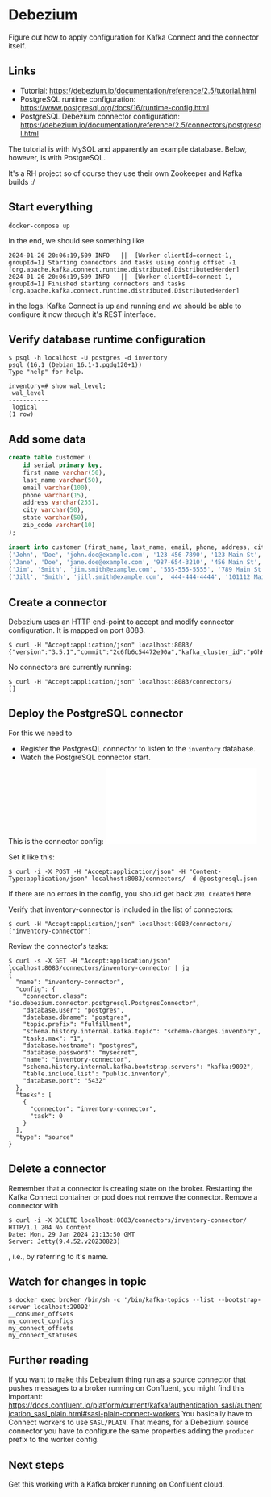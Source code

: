 # Debezium

Figure out how to apply configuration for Kafka Connect and the connector itself.

## Links

- Tutorial: <https://debezium.io/documentation/reference/2.5/tutorial.html>
- PostgreSQL runtime configuration: <https://www.postgresql.org/docs/16/runtime-config.html>
- PostgreSQL Debezium connector configuration: <https://debezium.io/documentation/reference/2.5/connectors/postgresql.html>

The tutorial is with MySQL and apparently an example database. Below, however, is with PostgreSQL.

It's a RH project so of course they use their own Zookeeper and Kafka builds :/

## Start everything

    docker-compose up

In the end, we should see something like

```raw
2024-01-26 20:06:19,509 INFO   ||  [Worker clientId=connect-1, groupId=1] Starting connectors and tasks using config offset -1   [org.apache.kafka.connect.runtime.distributed.DistributedHerder]
2024-01-26 20:06:19,509 INFO   ||  [Worker clientId=connect-1, groupId=1] Finished starting connectors and tasks   [org.apache.kafka.connect.runtime.distributed.DistributedHerder]
```

in the logs. Kafka Connect is up and running and we should be able to configure it now through it's REST interface.

## Verify database runtime configuration

    $ psql -h localhost -U postgres -d inventory
    psql (16.1 (Debian 16.1-1.pgdg120+1))
    Type "help" for help.

    inventory=# show wal_level;
     wal_level
    -----------
     logical
    (1 row)

## Add some data

```sql
create table customer (
    id serial primary key,
    first_name varchar(50),
    last_name varchar(50),
    email varchar(100),
    phone varchar(15),
    address varchar(255),
    city varchar(50),
    state varchar(50),
    zip_code varchar(10)
);
```

```sql
insert into customer (first_name, last_name, email, phone, address, city, state, zip_code) values
('John', 'Doe', 'john.doe@example.com', '123-456-7890', '123 Main St', 'Anytown', 'Anystate', '12345'),
('Jane', 'Doe', 'jane.doe@example.com', '987-654-3210', '456 Main St', 'Anytown', 'Anystate', '12345'),
('Jim', 'Smith', 'jim.smith@example.com', '555-555-5555', '789 Main St', 'Anytown', 'Anystate', '12345'),
('Jill', 'Smith', 'jill.smith@example.com', '444-444-4444', '101112 Main St', 'Anytown', 'Anystate', '12345');
```

## Create a connector

Debezium uses an HTTP end-point to accept and modify connector configuration. It is mapped on port 8083.

    $ curl -H "Accept:application/json" localhost:8083/
    {"version":"3.5.1","commit":"2c6fb6c54472e90a","kafka_cluster_id":"pGhKRa65SaKs6hCM1g8StQ"}

No connectors are currently running:

    $ curl -H "Accept:application/json" localhost:8083/connectors/
    []

## Deploy the PostgreSQL connector

For this we need to

- Register the PostgresQL connector to listen to the `inventory` database.
- Watch the PostgreSQL connector start.

This is the connector config: ![postgresql.json](postgresql.json)

 Set it like this:

    $ curl -i -X POST -H "Accept:application/json" -H "Content-Type:application/json" localhost:8083/connectors/ -d @postgresql.json

If there are no errors in the config, you should get back `201 Created` here.

Verify that inventory-connector is included in the list of connectors:

    $ curl -H "Accept:application/json" localhost:8083/connectors/
    ["inventory-connector"]

Review the connector's tasks:

    $ curl -s -X GET -H "Accept:application/json" localhost:8083/connectors/inventory-connector | jq
    {
      "name": "inventory-connector",
      "config": {
        "connector.class": "io.debezium.connector.postgresql.PostgresConnector",
        "database.user": "postgres",
        "database.dbname": "postgres",
        "topic.prefix": "fulfillment",
        "schema.history.internal.kafka.topic": "schema-changes.inventory",
        "tasks.max": "1",
        "database.hostname": "postgres",
        "database.password": "mysecret",
        "name": "inventory-connector",
        "schema.history.internal.kafka.bootstrap.servers": "kafka:9092",
        "table.include.list": "public.inventory",
        "database.port": "5432"
      },
      "tasks": [
        {
          "connector": "inventory-connector",
          "task": 0
        }
      ],
      "type": "source"
    }

## Delete a connector

Remember that a connector is creating state on the broker. Restarting the Kafka Connect container or pod does not remove the connector. Remove a connector with

    $ curl -i -X DELETE localhost:8083/connectors/inventory-connector/
    HTTP/1.1 204 No Content
    Date: Mon, 29 Jan 2024 21:13:50 GMT
    Server: Jetty(9.4.52.v20230823)

, i.e., by referring to it's name.

## Watch for changes in topic

    $ docker exec broker /bin/sh -c '/bin/kafka-topics --list --bootstrap-server localhost:29092'
    __consumer_offsets
    my_connect_configs
    my_connect_offsets
    my_connect_statuses

## Further reading

If you want to make this Debezium thing run as a source connector that pushes messages to a broker running on Confluent, you might find this important:
<https://docs.confluent.io/platform/current/kafka/authentication_sasl/authentication_sasl_plain.html#sasl-plain-connect-workers>
You basically have to Connect workers to use `SASL/PLAIN`. That means, for a Debezium source connector you have to configure the same properties adding the `producer` prefix to the worker config.

## Next steps

Get this working with a Kafka broker running on Confluent cloud.
